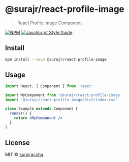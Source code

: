 # @surajr/react-profile-image

> React Profile Image Component

[![NPM](https://img.shields.io/npm/v/@surajr/react-profile-image.svg)](https://www.npmjs.com/package/@surajr/react-profile-image) [![JavaScript Style Guide](https://img.shields.io/badge/code_style-standard-brightgreen.svg)](https://standardjs.com)

## Install

```bash
npm install --save @surajr/react-profile-image
```

## Usage

```jsx
import React, { Component } from 'react'

import MyComponent from '@surajr/react-profile-image'
import '@surajr/react-profile-image/dist/index.css'

class Example extends Component {
  render() {
    return <MyComponent />
  }
}
```

## License

MIT © [surajraccha](https://github.com/surajraccha)

